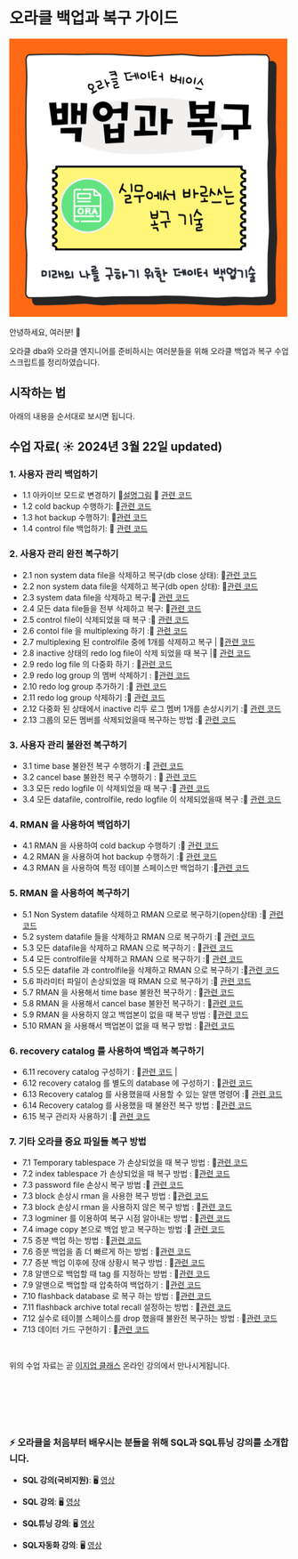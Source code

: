 # 오라클 백업과 복구 가이드

<img src="https://github.com/oracleyu01/oracle_backup_recovery/blob/main/%EB%B0%B1%EC%97%85%EA%B3%BC-%EB%B3%B5%EA%B5%AC-001.png" width="500" height="500">

안녕하세요, 여러분! 🌟

오라클 dba와 오라클 엔지니어를 준비하시는 여러분들을 위해 오라클 백업과 복구 수업 스크립트를 정리하였습니다.

## 시작하는 법

아래의 내용을 순서대로 보시면 됩니다.

## 수업 자료( ☀️ 2024년 3월 22일 updated)

### 1. 사용자 관리 백업하기
- 1.1 아카이브 모드로 변경하기 💬[설명그림](https://github.com/oracleyu01/oracle_admin/blob/main/%EC%98%A4%EB%9D%BC%ED%81%B4%20%EA%B8%B0%EB%B3%B8%20%EA%B5%AC%EC%A1%B0.png) 📄 [관련 코드](https://github.com/oracleyu01/oracle_backup_recovery/blob/main/%EC%95%84%EC%B9%B4%EC%9D%B4%EB%B8%8C%20%EB%AA%A8%EB%93%9C%20%EB%B3%80%EA%B2%BD.txt)
- 1.2 cold backup 수행하기: 📄[관련 코드](https://github.com/oracleyu01/oracle_backup_recovery/blob/main/cold%20backup%20%EC%88%98%ED%96%89%ED%95%98%EA%B8%B0.txt)
- 1.3 hot backup 수행하기: 📄[관련 코드](https://github.com/oracleyu01/oracle_backup_recovery/blob/main/%EC%82%AC%EC%9A%A9%EC%9E%90%20%EA%B4%80%EB%A6%AC%20hot%20backup%20%EC%88%98%ED%96%89%ED%95%98%EA%B8%B0.txt)
- 1.4 control file 백업하기: 📄 [관련 코드](https://github.com/oracleyu01/oracle_backup_recovery/blob/main/controlfile%20%20hotbackup%20%ED%95%98%EA%B8%B0.txt)

### 2. 사용자 관리 완전 복구하기
- 2.1 non system data file을 삭제하고 복구(db close 상태): 📄[관련 코드](https://github.com/oracleyu01/oracle_backup_recovery/blob/main/non%20system%20data%20file%EC%9D%84%20%EC%82%AD%EC%A0%9C%ED%95%98%EA%B3%A0%20%EB%B3%B5%EA%B5%AC.txt)
- 2.2 non system data file을 삭제하고 복구(db open 상태): 📄[관련 코드](https://github.com/oracleyu01/oracle_backup_recovery/blob/main/non%20system%20datafile%20%EC%9D%B4%20%EA%B9%A8%EC%A1%8C%EC%9D%84%20%EB%95%8C%20%20db%20open%20%EC%83%81%ED%83%9C%EC%97%90%EC%84%9C%20%EB%B0%94%EB%A1%9C%20%EB%B3%B5%EA%B5%AC%ED%95%98%EA%B8%B0.txt)
- 2.3 system data file을 삭제하고 복구:📄 [관련 코드](https://github.com/oracleyu01/oracle_backup_recovery/blob/main/system%20%20data%20file%20%EC%9D%84%20%EC%82%AD%EC%A0%9C%ED%95%98%EA%B3%A0%20%EB%B3%B5%EA%B5%AC%20%ED%95%98%EA%B8%B0.txt)
- 2.4 모든 data file들을 전부 삭제하고 복구: 📄[관련 코드](https://github.com/oracleyu01/oracle_backup_recovery/blob/main/%EB%AA%A8%EB%93%A0%20data%20file%EB%93%A4%EC%9D%84%20%EC%A0%84%EB%B6%80%20%EC%82%AD%EC%A0%9C%ED%95%98%EA%B3%A0%20%EB%B3%B5%EA%B5%AC.txt)
- 2.5  control file이 삭제되었을 때 복구 :📄 [관련 코드](https://github.com/oracleyu01/oracle_backup_recovery/blob/main/control%20file%EC%9D%B4%20%EC%82%AD%EC%A0%9C%EB%90%98%EC%97%88%EC%9D%84%20%EB%95%8C%20%EB%B3%B5%EA%B5%AC.txt) 
- 2.6  contol file 을  multiplexing 하기 :📄 [관련 코드](https://github.com/oracleyu01/oracle_backup_recovery/blob/main/contol%20file%20%EC%9D%84%20%20multiplexing%20%ED%95%98%EA%B8%B0.txt) 
- 2.7  multiplexing 된 controlfile 중에 1개를 삭제하고 복구 | 📄[관련 코드](https://github.com/oracleyu01/oracle_backup_recovery/blob/main/multiplexing%20%EB%90%9C%20controlfile%20%EC%A4%91%EC%97%90%201%EA%B0%9C%EB%A5%BC%20%EC%82%AD%EC%A0%9C%ED%95%98%EA%B3%A0%20%EB%B3%B5%EA%B5%AC.txt) 
- 2.8  inactive 상태의 redo log file이 삭제 되었을 때 복구 |📄 [관련 코드](https://github.com/oracleyu01/oracle_backup_recovery/blob/main/inactive%20%EC%83%81%ED%83%9C%EC%9D%98%20redo%20log%20file%EC%9D%B4%20%EC%82%AD%EC%A0%9C%20%EB%90%98%EC%97%88%EC%9D%84%20%EB%95%8C%20%EB%B3%B5%EA%B5%AC.txt) 
- 2.9  redo log file 의 다중화 하기 : 📄[관련 코드](https://github.com/oracleyu01/oracle_backup_recovery/blob/main/redo%20log%20file%20%EC%9D%98%20%EB%8B%A4%EC%A4%91%ED%99%94%20%ED%95%98%EA%B8%B0.txt) 
- 2.9  redo log group 의 멤버 삭제하기 : 📄[관련 코드](https://github.com/oracleyu01/oracle_backup_recovery/blob/main/redo%20log%20group%20%EC%9D%98%20%EB%A9%A4%EB%B2%84%20%EC%82%AD%EC%A0%9C%ED%95%98%EA%B8%B0.txt) 
- 2.10  redo log group 추가하기 :📄 [관련 코드](https://github.com/oracleyu01/oracle_backup_recovery/blob/main/redo%20log%20group%20%EC%B6%94%EA%B0%80%ED%95%98%EA%B8%B0.txt) 
- 2.11  redo log group 삭제하기 :📄 [관련 코드](https://github.com/oracleyu01/oracle_backup_recovery/blob/main/redo%20log%20group%20%EC%82%AD%EC%A0%9C%ED%95%98%EA%B8%B0.txt) 
- 2.12  다중화 된 상태에서 inactive 리두 로그 멤버 1개를 손상시키기 :📄 [관련 코드](https://github.com/oracleyu01/oracle_backup_recovery/blob/main/%EC%98%88%EC%A0%9C.%20%20%EB%8B%A4%EC%A4%91%ED%99%94%20%EB%90%9C%20%EC%83%81%ED%83%9C%EC%97%90%EC%84%9C%20inactive%20%EB%A6%AC%EB%91%90%20%EB%A1%9C%EA%B7%B8%20%EB%A9%A4%EB%B2%84%EB%A5%BC%20%EC%86%90%EC%83%81%EC%8B%9C%ED%82%A4%EA%B8%B0.txt) 
- 2.13  그룹의 모든 멤버를 삭제되었을때 복구하는 방법 :📄 [관련 코드](https://github.com/oracleyu01/oracle_backup_recovery/blob/main/%EA%B7%B8%EB%A3%B9%EC%9D%98%20%EB%AA%A8%EB%93%A0%20%EB%A9%A4%EB%B2%84%EB%A5%BC%20%EC%82%AD%EC%A0%9C%EB%90%98%EC%97%88%EC%9D%84%EB%95%8C%20%EB%B3%B5%EA%B5%AC%ED%95%98%EB%8A%94%20%EB%B0%A9%EB%B2%95.txt) 

### 3. 사용자 관리 불완전 복구하기
- 3.1  time base 불완전 복구 수행하기 :📄 [관련 코드](https://github.com/oracleyu01/oracle_backup_recovery/blob/main/time%20base%20%EB%B6%88%EC%99%84%EC%A0%84%20%EB%B3%B5%EA%B5%AC%20%EC%88%98%ED%96%89%ED%95%98%EA%B8%B0.txt) 
- 3.2  cancel base 불완전 복구 수행하기 : 📄 [관련 코드](https://github.com/oracleyu01/oracle_backup_recovery/blob/main/cancel%20base%20%EB%B6%88%EC%99%84%EC%A0%84%20%20%EB%B3%B5%EA%B5%AC.txt) 
- 3.3  모든 redo logfile 이 삭제되었을 때 복구 :📄 [관련 코드](https://github.com/oracleyu01/oracle_backup_recovery/blob/main/%EB%AA%A8%EB%93%A0%20redo%20file%20%EC%9D%B4%20%EC%82%AD%EC%A0%9C%EB%90%98%EC%97%88%EC%9D%84%20%EB%95%8C%20%EB%B3%B5%EA%B5%AC.txt) 
- 3.4  모든 datafile, controlfile, redo logfile 이 삭제되었을때 복구 :📄 [관련 코드](https://github.com/oracleyu01/oracle_backup_recovery/blob/main/%EB%AA%A8%EB%93%A0%20data%20file%2C%20controlfile%2C%20redo%20logfile%20%EC%9D%B4%20%EC%82%AD%EC%A0%9C%EB%90%98%EC%97%88%EC%9D%84%20%EB%95%8C%20%EB%B3%B5%EA%B5%AC.txt) 

### 4. RMAN 을 사용하여 백업하기
- 4.1   RMAN 을 사용하여 cold backup 수행하기  :📄 [관련 코드](https://github.com/oracleyu01/oracle_backup_recovery/blob/main/RMAN%20%EC%9D%84%20%EC%82%AC%EC%9A%A9%ED%95%B4%EC%84%9C%20cold%20backup%20%EC%88%98%ED%96%89%ED%95%98%EA%B8%B0.txt) 
- 4.2   RMAN 을 사용하여 hot backup 수행하기  :📄 [관련 코드](https://github.com/oracleyu01/oracle_backup_recovery/blob/main/RMAN%20%EC%9D%84%20%EC%82%AC%EC%9A%A9%ED%95%B4%EC%84%9C%20cold%20backup%20%EC%88%98%ED%96%89%ED%95%98%EA%B8%B0.txt) 
- 4.3   RMAN 을 사용하여 특정 테이블 스페이스만 백업하기 :📄[관련 코드](https://github.com/oracleyu01/oracle_backup_recovery/blob/main/RMAN%20%EC%9D%84%20%EC%82%AC%EC%9A%A9%ED%95%B4%EC%84%9C%20%ED%8A%B9%EC%A0%95%20tablespace%EB%A7%8C%20%EB%B0%B1%EC%97%85%EB%B0%9B%EA%B8%B0.txt) 

### 5. RMAN 을 사용하여 복구하기
- 5.1   Non System datafile 삭제하고 RMAN 으로로 복구하기(open상태) :📄 [관련 코드](https://github.com/oracleyu01/oracle_backup_recovery/blob/main/RMAN%20%EC%9D%84%20%EC%82%AC%EC%9A%A9%ED%95%B4%EC%84%9C%20Non%20system%20datafile%20%EC%86%90%EC%83%81%EC%8B%9C%20%EB%B3%B5%EA%B5%AC%ED%95%98%EA%B8%B0(open%EC%83%81%ED%83%9C).txt) 
- 5.2   system datafile 들을 삭제하고 RMAN 으로 복구하기 :📄 [관련 코드](https://github.com/oracleyu01/oracle_backup_recovery/blob/main/RMAN%20%EC%9D%84%20%EC%82%AC%EC%9A%A9%ED%95%B4%EC%84%9C%20system%20datafile%20%EB%93%A4%EC%9D%84%20%EC%82%AD%EC%A0%9C%ED%95%98%EA%B3%A0%20%EB%B3%B5%EA%B5%AC%ED%95%98%EA%B8%B0.txt) 
- 5.3   모든 datafile을 삭제하고 RMAN 으로 복구하기 : 📄[관련 코드](https://github.com/oracleyu01/oracle_backup_recovery/blob/main/RMAN%20%EC%9D%84%20%EC%82%AC%EC%9A%A9%ED%95%B4%EC%84%9C%20%EB%AA%A8%EB%93%A0%20data%20file%EB%93%A4%EC%9D%84%20%EC%A0%84%EB%B6%80%20%EC%82%AD%EC%A0%9C%ED%95%98%EA%B3%A0%20%EB%B3%B5%EA%B5%AC%ED%95%98%EA%B8%B0.txt) 
- 5.4   모든 controlfile을 삭제하고 RMAN 으로 복구하기 :📄 [관련 코드](https://github.com/oracleyu01/oracle_backup_recovery/blob/main/RMAN%20%EC%9D%84%20%EC%82%AC%EC%9A%A9%ED%95%B4%EC%84%9C%20%EB%AA%A8%EB%93%A0%20control%20file%20%EC%82%AD%EC%A0%9C%ED%95%98%EA%B3%A0%20%EB%B3%B5%EA%B5%AC%ED%95%98%EA%B8%B0.txt) 
- 5.5   모든 datafile 과 controlfile을 삭제하고 RMAN 으로 복구하기 :📄[관련 코드](https://github.com/oracleyu01/oracle_backup_recovery/blob/main/%EB%AA%A8%EB%93%A0%20data%20file%2C%20controlfile%2C%20redo%20logfile%20%EC%9D%B4%20%EC%82%AD%EC%A0%9C%EB%90%98%EC%97%88%EC%9D%84%20%EB%95%8C%20%EB%B3%B5%EA%B5%AC.txt) 
- 5.6   파라미터 파일이 손상되었을 때 RMAN 으로 복구하기  :📄 [관련 코드](https://github.com/oracleyu01/oracle_backup_recovery/blob/main/%ED%8C%8C%EB%9D%BC%EB%AF%B8%ED%84%B0%20%ED%8C%8C%EC%9D%BC%EC%9D%B4%20%EC%86%90%EC%83%81%EB%90%98%EC%97%88%EC%9D%84%20%EB%95%8C%20RMAN%20%EC%9C%BC%EB%A1%9C%20%EB%B3%B5%EA%B5%AC%ED%95%98%EA%B8%B0.txt) 
- 5.7   RMAN 을 사용해서  time base 불완전 복구하기 : 📄[관련 코드](https://github.com/oracleyu01/oracle_backup_recovery/blob/main/RMAN%20%EC%9D%84%20%EC%82%AC%EC%9A%A9%ED%95%B4%EC%84%9C%20%20time%20base%20%EB%B6%88%EC%99%84%EC%A0%84%20%EB%B3%B5%EA%B5%AC%ED%95%98%EA%B8%B0.txt) 
- 5.8   RMAN 을 사용해서  cancel base 불완전 복구하기 : 📄[관련 코드](https://github.com/oracleyu01/oracle_backup_recovery/blob/main/RMAN%20%EC%9D%84%20%EC%82%AC%EC%9A%A9%ED%95%B4%EC%84%9C%20%20cancel%20base%20%EB%B6%88%EC%99%84%EC%A0%84%20%EB%B3%B5%EA%B5%AC%ED%95%98%EA%B8%B0.txt) 
- 5.9   RMAN 을 사용하지 않고 백업본이 없을 때 복구 방법  : 📄[관련 코드](https://github.com/oracleyu01/oracle_backup_recovery/blob/main/RMAN%20%EC%9D%84%20%EC%82%AC%EC%9A%A9%ED%95%98%EC%A7%80%20%EC%95%8A%EA%B3%A0%20%EB%B0%B1%EC%97%85%EB%B3%B8%EC%9D%B4%20%EC%97%86%EC%9D%84%20%EB%95%8C%20%EB%B3%B5%EA%B5%AC%20%EB%B0%A9%EB%B2%95.txt) 
- 5.10    RMAN 을 사용해서 백업본이 없을 때 복구 방법  : 📄[관련 코드](https://github.com/oracleyu01/oracle_backup_recovery/blob/main/RMAN%20%EC%9D%84%20%EC%82%AC%EC%9A%A9%ED%96%88%EC%9D%84%20%EB%95%8C%20%EB%B0%B1%EC%97%85%EB%B3%B8%EC%9D%B4%20%EC%97%86%EC%9D%84%20%EB%95%8C%20%EB%B3%B5%EA%B5%AC%20%EB%B0%A9%EB%B2%95.txt) 

### 6. recovery catalog 를 사용하여 백업과 복구하기
- 6.11    recovery catalog 구성하기   : 📄[관련 코드](https://github.com/oracleyu01/oracle_backup_recovery/blob/main/Recovery%20catalog%20%20%EA%B5%AC%EC%84%B1%20%EB%B0%A9%EB%B2%95.txt) |
- 6.12   recovery catalog 를 별도의 database 에 구성하기   : 📄[관련 코드](https://github.com/oracleyu01/oracle_backup_recovery/blob/main/recovery%20catalog%20%EB%A5%BC%20%EB%B3%84%EB%8F%84%EC%9D%98%20database%20%EC%97%90%20%EA%B5%AC%EC%84%B1%ED%95%98%EA%B8%B0.txt) 
- 6.13   Recovery catalog 를 사용했을때 사용할 수 있는 알맨 명령어    :📄 [관련 코드](https://github.com/oracleyu01/oracle_backup_recovery/blob/main/Recovery%20catalog%20%EB%A5%BC%20%EC%82%AC%EC%9A%A9%ED%96%88%EC%9D%84%EB%95%8C%20%EC%82%AC%EC%9A%A9%ED%95%A0%20%EC%88%98%20%EC%9E%88%EB%8A%94%20%EC%95%8C%EB%A7%A8%20%EB%AA%85%EB%A0%B9%EC%96%B4.txt) 
- 6.14   Recovery catalog 를 사용했을 때  불완전 복구 방법  : 📄[관련 코드](https://github.com/oracleyu01/oracle_backup_recovery/blob/main/Recovery%20catalog%20%EB%A5%BC%20%EC%82%AC%EC%9A%A9%ED%96%88%EC%9D%84%20%EB%95%8C%20%20%EB%B6%88%EC%99%84%EC%A0%84%20%EB%B3%B5%EA%B5%AC%20%EB%B0%A9%EB%B2%95.txt) 
- 6.15   복구 관리자 사용하기  :📄 [관련 코드](https://github.com/oracleyu01/oracle_backup_recovery/blob/main/%EB%B3%B5%EA%B5%AC%20%EA%B4%80%EB%A6%AC%EC%9E%90%20%EC%82%AC%EC%9A%A9%ED%95%98%EA%B8%B0.txt) 

### 7. 기타 오라클 중요 파일들 복구 방법
- 7.1   Temporary  tablespace 가 손상되었을 때 복구 방법  : 📄[관련 코드](https://github.com/oracleyu01/oracle_backup_recovery/blob/main/Temporary%20%20tablespace%20%EA%B0%80%20%EC%86%90%EC%83%81%EB%90%98%EC%97%88%EC%9D%84%20%EB%95%8C%20%EB%B3%B5%EA%B5%AC%20%EB%B0%A9%EB%B2%95.txt) 
- 7.2   index  tablespace 가 손상되었을 때 복구 방법  : 📄[관련 코드](https://github.com/oracleyu01/oracle_backup_recovery/blob/main/index%20%20tablespace%20%EA%B0%80%20%EC%86%90%EC%83%81%EB%90%98%EC%97%88%EC%9D%84%20%EB%95%8C%20%EB%B3%B5%EA%B5%AC%20%EB%B0%A9%EB%B2%95.txt) 
- 7.3   password file 손상시 복구 방법  :📄 [관련 코드](https://github.com/oracleyu01/oracle_backup_recovery/blob/main/password%20%20file%20%EC%9D%B4%20%EC%86%90%EC%83%81%EB%90%98%EC%97%88%EC%9D%84%20%EB%95%8C%20%EB%B3%B5%EA%B5%AC%20%EB%B0%A9%EB%B2%95.txt) 
- 7.3   block 손상시 rman 을 사용한 복구 방법  : 📄[관련 코드](https://github.com/oracleyu01/oracle_backup_recovery/blob/main/%EB%B8%94%EB%9F%AD%20%EC%86%90%EC%83%81%EC%8B%9C%20RMAN%EC%9D%84%20%EC%82%AC%EC%9A%A9%ED%95%9C%20%EB%B3%B5%EA%B5%AC%20%EB%B0%A9%EB%B2%95.txt) 
- 7.3   block 손상시 rman 을 사용하지 않은 복구 방법  : 📄[관련 코드](https://github.com/oracleyu01/oracle_backup_recovery/blob/main/%EB%B8%94%EB%9F%AD%20%EC%86%90%EC%83%81%EC%8B%9C%20RMAN%EC%9D%84%20%EC%82%AC%EC%9A%A9%ED%95%98%EC%A7%80%20%EC%95%8A%EC%9D%80%20%EB%B3%B5%EA%B5%AC%20%EB%B0%A9%EB%B2%95.txt) 
- 7.3   logminer 를 이용하여 복구 시점 알아내는 방법  : 📄[관련 코드](https://github.com/oracleyu01/oracle_backup_recovery/blob/main/%EB%A1%9C%EA%B7%B8%20%EB%A7%88%EC%9D%B4%EB%84%88%20%EC%82%AC%EC%9A%A9%ED%95%98%EC%97%AC%20%EB%B3%B5%EA%B5%AC%20%EC%8B%9C%EC%A0%90%20%EC%95%8C%EC%95%84%EB%82%B4%EB%8A%94%20%EB%B0%A9%EB%B2%95.txt) 
- 7.4   image copy 본으로 백업 받고 복구하는 방법  :📄 [관련 코드](https://github.com/oracleyu01/oracle_backup_recovery/blob/main/backup%20set%20%EA%B3%BC%20image%20copy%20%EC%9D%98%20%EC%B0%A8%EC%9D%B4%EC%A0%90.txt) 
- 7.5   증분 백업 하는 방법 : 📄[관련 코드](https://github.com/oracleyu01/oracle_backup_recovery/blob/main/%EC%A6%9D%EB%B6%84%20%EB%B0%B1%EC%97%85%20%ED%95%98%EB%8A%94%20%EB%B0%A9%EB%B2%95.txt)
- 7.6   증분 백업을 좀 더 빠르게 하는 방법  : 📄[관련 코드](https://github.com/oracleyu01/oracle_backup_recovery/blob/main/%EC%A6%9D%EB%B6%84%20%EB%B0%B1%EC%97%85%EC%9D%84%20%EC%A2%80%20%EB%8D%94%20%EB%B9%A0%EB%A5%B4%EA%B2%8C%20%ED%95%98%EB%8A%94%20%EB%B0%A9%EB%B2%95.txt)
- 7.7   증분 백업 이후에 장애 상황시 복구 방법  : 📄[관련 코드](https://github.com/oracleyu01/oracle_backup_recovery/blob/main/%EC%A6%9D%EB%B6%84%20%EB%B0%B1%EC%97%85%20%EC%9D%B4%ED%9B%84%EC%97%90%20%EC%9E%A5%EC%95%A0%20%EC%83%81%ED%99%A9%EC%8B%9C%20%EB%B3%B5%EA%B5%AC%20%EB%B0%A9%EB%B2%95.txt)
- 7.8   알맨으로 백업할 때 tag 를 지정하는 방법 : 📄[관련 코드](https://github.com/oracleyu01/oracle_backup_recovery/blob/main/%EC%95%8C%EB%A7%A8%EC%9C%BC%EB%A1%9C%20%EB%B0%B1%EC%97%85%ED%95%A0%20%EB%95%8C%20tag%20%EB%A5%BC%20%EC%A7%80%EC%A0%95%ED%95%98%EB%8A%94%20%EB%B0%A9%EB%B2%95.txt)
- 7.9   알맨으로 백업할 때 압축하여 백업하기 : 📄[관련 코드](https://github.com/oracleyu01/oracle_backup_recovery/blob/main/%EC%95%8C%EB%A7%A8%EC%9C%BC%EB%A1%9C%20%EB%B0%B1%EC%97%85%ED%95%A0%20%EB%95%8C%20%EC%95%95%EC%B6%95%ED%95%98%EC%97%AC%20%EB%B0%B1%EC%97%85%ED%95%98%EA%B8%B0.txt)
- 7.10   flashback database 로 복구 하는 방법 : 📄[관련 코드](https://github.com/oracleyu01/oracle_backup_recovery/blob/main/flashback%20database%20%EB%A1%9C%20%EB%B3%B5%EA%B5%AC%20%ED%95%98%EB%8A%94%20%EB%B0%A9%EB%B2%95.txt)
- 7.11   flashback archive total recall 설정하는 방법 : 📄[관련 코드](https://github.com/oracleyu01/oracle_backup_recovery/blob/main/flashback%20%20archive%20(total%20%20recall).txt)
- 7.12   실수로 테이블 스페이스를 drop 했을때 불완전 복구하는 방법 : 📄[관련 코드](https://github.com/oracleyu01/oracle_backup_recovery/blob/main/%EC%8B%A4%EC%88%98%EB%A1%9C%20%ED%85%8C%EC%9D%B4%EB%B8%94%20%EC%8A%A4%ED%8E%98%EC%9D%B4%EC%8A%A4%EB%A5%BC%20drop%20%ED%96%88%EC%9D%84%20%EB%95%8C%20%EB%B6%88%EC%99%84%EC%A0%84%20%EB%B3%B5%EA%B5%AC%20%EB%B0%A9%EB%B2%95.txt)
- 7.13   데이터 가드 구현하기 : 📄[관련 코드](https://github.com/oracleyu01/oracle_backup_recovery/blob/main/%EB%8D%B0%EC%9D%B4%ED%84%B0%20%EA%B0%80%EB%93%9C%20%EA%B5%AC%ED%98%84%ED%95%98%EA%B8%B0.txt)

&nbsp;  

위의 수업 자료는 곧 [이지업 클래스](https://easyupclass.e-itwill.com/main/index.jsp) 온라인 강의에서 만나시게됩니다.

&nbsp;  

&nbsp;  

&nbsp;  

### ⚡ 오라클을 처음부터 배우시는 분들을 위해 SQL과 SQL튜닝 강의를 소개합니다.


- **SQL 강의(국비지원)**:  🖥️ [영상](https://www.e-itwill.com/course/course_view.jsp?id=121&ch=course&cid=&s_style=gallery&scid=&s_field=&s_keyword=)  

- **SQL 강의**:  🖥️ [영상](https://easyupclass.e-itwill.com/course/course_view.jsp?id=22&cid=123&ch=course)  

- **SQL튜닝 강의**:  🖥️ [영상](https://easyupclass.e-itwill.com/course/course_view.jsp?id=69&cid=155)

- **SQL자동화 강의**:  🖥️ [영상](https://easyupclass.e-itwill.com/course/course_view.jsp?id=447&cid=28)  

&nbsp;

